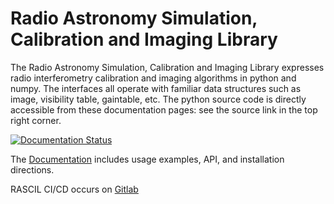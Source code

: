 
Radio Astronomy Simulation, Calibration and Imaging Library
===========================================================

The Radio Astronomy Simulation, Calibration and Imaging Library
expresses radio interferometry calibration and imaging algorithms in
python and numpy. The interfaces all operate with familiar data structures
such as image, visibility table, gaintable, etc. The python source
code is directly accessible from these documentation pages: see the
source link in the top right corner.

[![Documentation Status](https://readthedocs.org/projects/rascil/badge/?version=latest)](https://developer.skatelescope.org/projects/rascil/en/latest/?badge=latest)


The [Documentation](https://ska-telescope.gitlab.io/external/rascil/) includes usage 
examples, API, and installation directions.

RASCIL CI/CD occurs on  [Gitlab](https://gitlab.com/ska-telescope/external/rascil)
